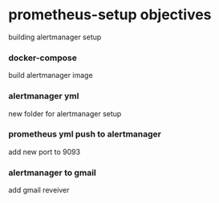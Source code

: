 # prometheus-setup objectives
building alertmanager setup

### docker-compose
build alertmanager image

### alertmanager yml
new folder for alertmanager setup

### prometheus yml push to alertmanager
add new port to 9093

### alertmanager to gmail
add gmail reveiver